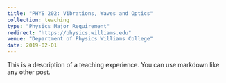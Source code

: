 ```yaml
---
title: "PHYS 202: Vibrations, Waves and Optics"
collection: teaching
type: "Physics Major Requirement"
redirect: "https://physics.williams.edu"
venue: "Department of Physics Williams College"
date: 2019-02-01
---
```


This is a description of a teaching experience. You can use markdown like any other post.
